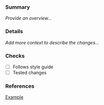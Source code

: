### Summary
_Provide an overview..._

### Details
_Add more context to describe the changes..._

### Checks
- [ ] Follows style guide
- [ ] Tested changes

### References
[Example](www.google.com)
